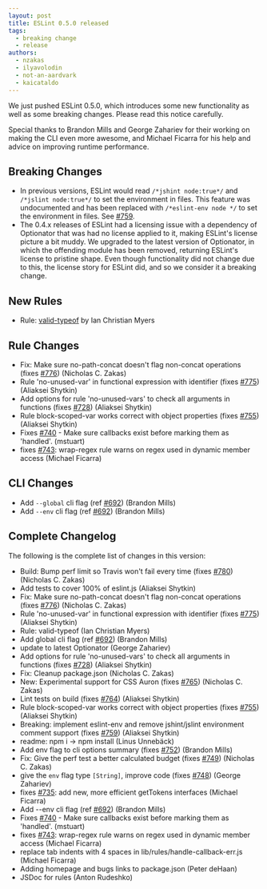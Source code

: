 ```yaml
---
layout: post
title: ESLint 0.5.0 released
tags:
  - breaking change
  - release
authors:
  - nzakas
  - ilyavolodin
  - not-an-aardvark
  - kaicataldo
---
```


We just pushed ESLint 0.5.0, which introduces some new functionality as well as some breaking changes. Please read this notice carefully.

Special thanks to Brandon Mills and George Zahariev for their working on making the CLI even more awesome, and Michael Ficarra for his help and advice on improving runtime performance.

## Breaking Changes

* In previous versions, ESLint would read `/*jshint node:true*/` and `/*jslint node:true*/` to set the environment in files. This feature was undocumented and has been replaced with `/*eslint-env node */` to set the environment in files. See [#759](https://github.com/eslint/eslint/issues/759).
* The 0.4.x releases of ESLint had a licensing issue with a dependency of Optionator that was had no license applied to it, making ESLint's license picture a bit muddy. We upgraded to the latest version of Optionator, in which the offending module has been removed, returning ESLint's license to pristine shape. Even though functionality did not change due to this, the license story for ESLint did, and so we consider it a breaking change.

## New Rules

* Rule: [valid-typeof](https://eslint.org/docs/rules/valid-typeof) by Ian Christian Myers

## Rule Changes

* Fix: Make sure no-path-concat doesn't flag non-concat operations (fixes [#776](https://github.com/eslint/eslint/issues/776)) (Nicholas C. Zakas)
* Rule 'no-unused-var' in functional expression with identifier (fixes [#775](https://github.com/eslint/eslint/issues/775)) (Aliaksei Shytkin)
* Add options for rule 'no-unused-vars' to check all arguments in functions (fixes [#728](https://github.com/eslint/eslint/issues/728)) (Aliaksei Shytkin)
* Rule block-scoped-var works correct with object properties (fixes [#755](https://github.com/eslint/eslint/issues/755)) (Aliaksei Shytkin)
* Fixes [#740](https://github.com/eslint/eslint/issues/740) - Make sure callbacks exist before marking them as 'handled'. (mstuart)
* fixes [#743](https://github.com/eslint/eslint/issues/743): wrap-regex rule warns on regex used in dynamic member access (Michael Ficarra)

## CLI Changes

* Add `--global` cli flag (ref [#692](https://github.com/eslint/eslint/issues/692)) (Brandon Mills)
* Add `--env` cli flag (ref [#692](https://github.com/eslint/eslint/issues/692)) (Brandon Mills)

## Complete Changelog

The following is the complete list of changes in this version:

* Build: Bump perf limit so Travis won't fail every time (fixes [#780](https://github.com/eslint/eslint/issues/780)) (Nicholas C. Zakas)
* Add tests to cover 100% of eslint.js (Aliaksei Shytkin)
* Fix: Make sure no-path-concat doesn't flag non-concat operations (fixes [#776](https://github.com/eslint/eslint/issues/776)) (Nicholas C. Zakas)
* Rule 'no-unused-var' in functional expression with identifier (fixes [#775](https://github.com/eslint/eslint/issues/775)) (Aliaksei Shytkin)
* Rule: valid-typeof (Ian Christian Myers)
* Add global cli flag (ref [#692](https://github.com/eslint/eslint/issues/692)) (Brandon Mills)
* update to latest Optionator (George Zahariev)
* Add options for rule 'no-unused-vars' to check all arguments in functions (fixes [#728](https://github.com/eslint/eslint/issues/728)) (Aliaksei Shytkin)
* Fix: Cleanup package.json (Nicholas C. Zakas)
* New: Experimental support for CSS Auron (fixes [#765](https://github.com/eslint/eslint/issues/765)) (Nicholas C. Zakas)
* Lint tests on build (fixes [#764](https://github.com/eslint/eslint/issues/764)) (Aliaksei Shytkin)
* Rule block-scoped-var works correct with object properties (fixes [#755](https://github.com/eslint/eslint/issues/755)) (Aliaksei Shytkin)
* Breaking: implement eslint-env and remove jshint/jslint environment comment support (fixes [#759](https://github.com/eslint/eslint/issues/759)) (Aliaksei Shytkin)
* readme: npm i -> npm install (Linus Unnebäck)
* Add env flag to cli options summary (fixes [#752](https://github.com/eslint/eslint/issues/752)) (Brandon Mills)
* Fix: Give the perf test a better calculated budget (fixes [#749](https://github.com/eslint/eslint/issues/749)) (Nicholas C. Zakas)
* give the `env` flag type `[String]`, improve code (fixes [#748](https://github.com/eslint/eslint/issues/748)) (George Zahariev)
* fixes [#735](https://github.com/eslint/eslint/issues/735): add new, more efficient getTokens interfaces (Michael Ficarra)
* Add --env cli flag (ref [#692](https://github.com/eslint/eslint/issues/692)) (Brandon Mills)
* Fixes [#740](https://github.com/eslint/eslint/issues/740) - Make sure callbacks exist before marking them as 'handled'. (mstuart)
* fixes [#743](https://github.com/eslint/eslint/issues/743): wrap-regex rule warns on regex used in dynamic member access (Michael Ficarra)
* replace tab indents with 4 spaces in lib/rules/handle-callback-err.js (Michael Ficarra)
* Adding homepage and bugs links to package.json (Peter deHaan)
* JSDoc for rules (Anton Rudeshko)
